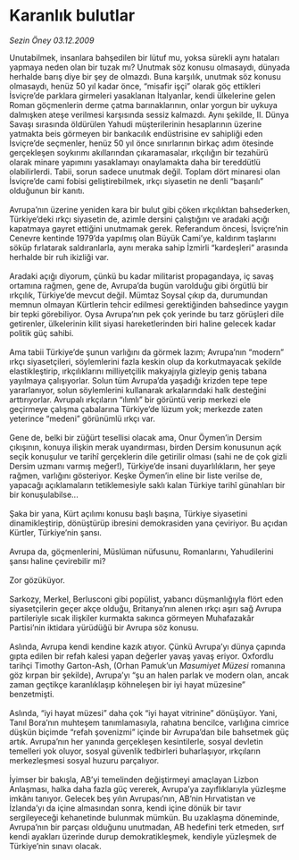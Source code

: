 # Karanlık bulutlar

*Sezin Öney 03.12.2009*

<div class="taraf_structure_2col_1zq">
<div class="margen_n">



 <p>Unutabilmek, insanlara bahşedilen bir lütuf mu, yoksa sürekli aynı hataları yapmaya neden olan bir tuzak mı? Unutmak söz konusu olmasaydı, dünyada herhalde barış diye bir şey de olmazdı. Buna karşılık, unutmak söz konusu olmasaydı, henüz 50 yıl kadar önce, “misafir işçi” olarak göç ettikleri İsviçre’de parklara girmeleri yasaklanan İtalyanlar, kendi ülkelerine gelen Roman göçmenlerin derme çatma barınaklarının, onlar yorgun bir uykuya dalmışken ateşe verilmesi karşısında sessiz kalmazdı. Aynı şekilde, II. Dünya Savaşı sırasında öldürülen Yahudi müşterilerinin hesaplarının üzerine yatmakta beis görmeyen bir bankacılık endüstrisine ev sahipliği eden İsviçre’de seçmenler, henüz 50 yıl önce sınırlarının birkaç adım ötesinde gerçekleşen soykırımı akıllarından çıkaramasalar, ırkçılığın bir tezahürü olarak minare yapımını yasaklamayı onaylamakta daha bir tereddütlü olabilirlerdi. Tabii, sorun sadece unutmak değil. Toplam dört minaresi olan İsviçre’de cami fobisi geliştirebilmek, ırkçı siyasetin ne denli “başarılı” olduğunun bir kanıtı. <br/><br/>Avrupa’nın üzerine yeniden kara bir bulut gibi çöken ırkçılıktan bahsederken, Türkiye’deki ırkçı siyasetin de, azimle dersini çalıştığını ve aradaki açığı kapatmaya gayret ettiğini unutmamak gerek. Referandum öncesi, İsviçre’nin Cenevre kentinde 1979’da yapılmış olan Büyük Cami’ye, kaldırım taşlarını söküp fırlatarak saldıranlarla, aynı meraka sahip İzmirli “kardeşleri” arasında herhalde bir ruh ikizliği var. <br/><br/>Aradaki açığı diyorum, çünkü bu kadar militarist propagandaya, iç savaş ortamına rağmen, gene de, Avrupa’da bugün varolduğu gibi örgütlü bir ırkçılık, Türkiye’de mevcut değil. Mümtaz Soysal çıkıp da, durumundan memnun olmayan Kürtlerin tehcir edilmesi gerektiğinden bahsedince yaygın bir tepki görebiliyor. Oysa Avrupa’nın pek çok yerinde bu tarz görüşleri dile getirenler, ülkelerinin kilit siyasi hareketlerinden biri haline gelecek kadar politik güç sahibi. <br/><br/>Ama tabii Türkiye’de şunun varlığını da görmek lazım; Avrupa’nın “modern” ırkçı siyasetçileri, söylemlerini fazla keskin olup da korkutmayacak şekilde elastikleştirip, ırkçılıklarını milliyetçilik makyajıyla gizleyip geniş tabana yayılmaya çalışıyorlar. Solun tüm Avrupa’da yaşadığı krizden tepe tepe yararlanıyor, solun söylemlerini kullanarak arkalarındaki halk desteğini arttırıyorlar. Avrupalı ırkçıların “ılımlı” bir görüntü verip merkezi ele geçirmeye çalışma çabalarına Türkiye’de lüzum yok; merkezde zaten yeterince “medeni” görünümlü ırkçı var. <br/><br/>Gene de, belki bir züğürt tesellisi olacak ama, Onur Öymen’in Dersim çıkışının, konuya ilişkin merak uyandırması, birden Dersim konusunun açık seçik konuşulur ve tarihî gerçeklerin dile getirilir olması (sahi ne de çok gizli Dersim uzmanı varmış meğer!), Türkiye’de insani duyarlılıkların, her şeye rağmen, varlığını gösteriyor. Keşke Öymen’in eline bir liste verilse de, yapacağı açıklamaların tetiklemesiyle saklı kalan Türkiye tarihî günahları bir bir konuşulabilse... <br/><br/>Şaka bir yana, Kürt açılımı konusu başlı başına, Türkiye siyasetini dinamikleştirip, dönüştürüp ibresini demokrasiden yana çeviriyor. Bu açıdan Kürtler, Türkiye’nin şansı. <br/><br/>Avrupa da, göçmenlerini, Müslüman nüfusunu, Romanlarını, Yahudilerini şansı haline çevirebilir mi? <br/><br/>Zor gözüküyor. <br/><br/>Sarkozy, Merkel, Berlusconi gibi popülist, yabancı düşmanlığıyla flört eden siyasetçilerin geçer akçe olduğu, Britanya’nın alenen ırkçı aşırı sağ Avrupa partileriyle sıcak ilişkiler kurmakta sakınca görmeyen Muhafazakâr Partisi’nin iktidara yürüdüğü bir Avrupa söz konusu. <br/><br/>Aslında, Avrupa kendi kendine kazık atıyor. Çünkü Avrupa’yı dünya çapında gıpta edilen bir refah kalesi yapan değerler yavaş yavaş eriyor. Oxfordlu tarihçi Timothy Garton-Ash, (Orhan Pamuk’un <i>Masumiyet Müzesi</i> romanına göz kırpan bir şekilde), Avrupa’yı “şu an halen parlak ve modern olan, ancak zaman geçtikçe karanlıklaşıp köhneleşen bir iyi hayat müzesine” benzetmişti. <br/><br/>Aslında, “iyi hayat müzesi” daha çok “iyi hayat vitrinine” dönüşüyor. Yani, Tanıl Bora’nın muhteşem tanımlamasıyla, rahatına bencilce, varlığına cimrice düşkün biçimde “refah şovenizmi” içinde bir Avrupa’dan bile bahsetmek güç artık. Avrupa’nın her yanında gerçekleşen kesintilerle, sosyal devletin temelleri yok oluyor, sosyal güvenlik tedbirleri buharlaşıyor, ırkçıların merkezleşmesi sosyal huzuru parçalıyor. <br/><br/>İyimser bir bakışla, AB’yi temelinden değiştirmeyi amaçlayan Lizbon Anlaşması, halka daha fazla güç vererek, Avrupa’ya zayıflıklarıyla yüzleşme imkânı tanıyor. Gelecek beş yılın Avrupası’nın, AB’nin Hırvatistan ve İzlanda’yı da içine almasından sonra, kendi içine dönük bir tavır sergileyeceği kehanetinde bulunmak mümkün. Bu uzaklaşma döneminde, Avrupa’nın bir parçası olduğunu unutmadan, AB hedefini terk etmeden, sırf kendi ayakları üzerinde durup demokratikleşmek, kendiyle yüzleşmek de Türkiye’nin sınavı olacak. </p>
<br/>
<br/>
<br/>



<br/>


<div id="taraf_not">
</div>

</div>


</div>
